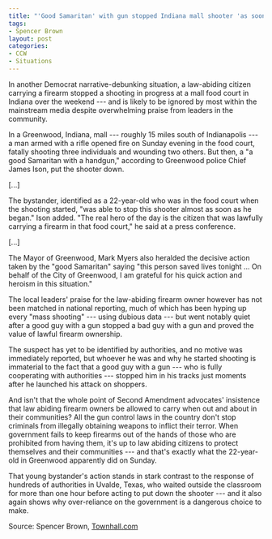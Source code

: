 ```yaml
---
title: "'Good Samaritan' with gun stopped Indiana mall shooter 'as soon as he began'"
tags:
- Spencer Brown
layout: post
categories:
- CCW
- Situations
---
```


In another Democrat narrative-debunking situation, a law-abiding citizen carrying a firearm stopped a shooting in progress at a mall food court in Indiana over the weekend --- and is likely to be ignored by most within the mainstream media despite overwhelming praise from leaders in the community.

In a Greenwood, Indiana, mall --- roughly 15 miles south of Indianapolis --- a man armed with a rifle opened fire on Sunday evening in the food court, fatally shooting three individuals and wounding two others. But then, a "a good Samaritan with a handgun," according to Greenwood police Chief James Ison, put the shooter down.

\[...\]

The bystander, identified as a 22-year-old who was in the food court when the shooting started, "was able to stop this shooter almost as soon as he began." Ison added. "The real hero of the day is the citizen that was lawfully carrying a firearm in that food court," he said at a press conference.

\[...\]

The Mayor of Greenwood, Mark Myers also heralded the decisive action taken by the "good Samaritan" saying "this person saved lives tonight ... On behalf of the City of Greenwood, I am grateful for his quick action and heroism in this situation."

The local leaders' praise for the law-abiding firearm owner however has not been matched in national reporting, much of which has been hyping up every "mass shooting" --- using dubious data --- but went notably quiet after a good guy with a gun stopped a bad guy with a gun and proved the value of lawful firearm ownership.

The suspect has yet to be identified by authorities, and no motive was immediately reported, but whoever he was and why he started shooting is immaterial to the fact that a good guy with a gun --- who is fully cooperating with authorities --- stopped him in his tracks just moments after he launched his attack on shoppers.

And isn't that the whole point of Second Amendment advocates' insistence that law abiding firearm owners be allowed to carry when out and about in their communities? All the gun control laws in the country don't stop criminals from illegally obtaining weapons to inflict their terror. When government fails to keep firearms out of the hands of those who are prohibited from having them, it's up to law abiding citizens to protect themselves and their communities --- and that's exactly what the 22-year-old in Greenwood apparently did on Sunday.

That young bystander's action stands in stark contrast to the response of hundreds of authorities in Uvalde, Texas, who waited outside the classroom for more than one hour before acting to put down the shooter --- and it also again shows why over-reliance on the government is a dangerous choice to make.

Source: Spencer Brown, [Townhall.com](https://townhall.com/tipsheet/spencerbrown/2022/07/18/good-guy-with-gun-stopped-indiana-mall-shooter-as-soon-as-he-began-n2610383)
